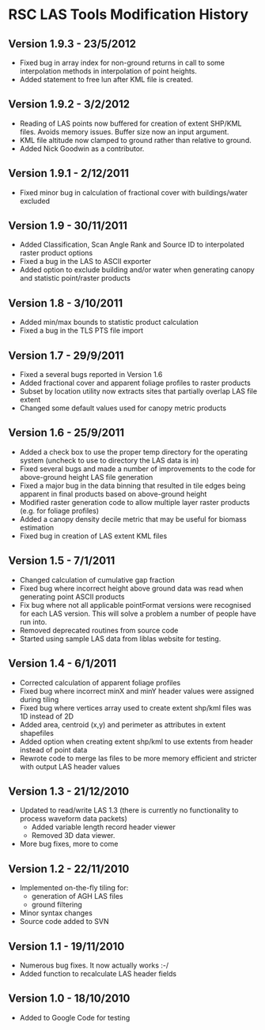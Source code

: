 # RSC LAS Tools Modification History #

## Version 1.9.3 - 23/5/2012 ##
  * Fixed bug in array index for non-ground returns in call to some interpolation methods in interpolation of point heights.
  * Added statement to free lun after KML file is created.

## Version 1.9.2 - 3/2/2012 ##
  * Reading of LAS points now buffered for creation of extent SHP/KML files. Avoids memory issues. Buffer size now an input argument.
  * KML file altitude now clamped to ground rather than relative to ground.
  * Added Nick Goodwin as a contributor.

## Version 1.9.1 - 2/12/2011 ##
  * Fixed minor bug in calculation of fractional cover with buildings/water excluded

## Version 1.9 - 30/11/2011 ##
  * Added Classification, Scan Angle Rank and Source ID to interpolated raster product options
  * Fixed a bug in the LAS to ASCII exporter
  * Added option to exclude building and/or water when generating canopy and statistic point/raster products

## Version 1.8 - 3/10/2011 ##
  * Added min/max bounds to statistic product calculation
  * Fixed a bug in the TLS PTS file import

## Version 1.7 - 29/9/2011 ##
  * Fixed a several bugs reported in Version 1.6
  * Added fractional cover and apparent foliage profiles to raster products
  * Subset by location utility now extracts sites that partially overlap LAS file extent
  * Changed some default values used for canopy metric products

## Version 1.6 - 25/9/2011 ##
  * Added a check box to use the proper temp directory for the operating system (uncheck to use to directory the LAS data is in)
  * Fixed several bugs and made a number of improvements to the code for above-ground height LAS file generation
  * Fixed a major bug in the data binning that resulted in tile edges being apparent in final products based on above-ground height
  * Modified raster generation code to allow multiple layer raster products (e.g. for foliage profiles)
  * Added a canopy density decile metric that may be useful for biomass estimation
  * Fixed bug in creation of LAS extent KML files

## Version 1.5 - 7/1/2011 ##
  * Changed calculation of cumulative gap fraction
  * Fixed bug where incorrect height above ground data was read when generating point ASCII products
  * Fix bug where not all applicable pointFormat versions were recognised for each LAS version. This will solve a problem a number of people have run into.
  * Removed deprecated routines from source code
  * Started using sample LAS data from liblas website for testing.

## Version 1.4 - 6/1/2011 ##
  * Corrected calculation of apparent foliage profiles
  * Fixed bug where incorrect minX and minY header values were assigned during tiling
  * Fixed bug where vertices array used to create extent shp/kml files was 1D instead of 2D
  * Added area, centroid (x,y) and perimeter as attributes in extent shapefiles
  * Added option when creating extent shp/kml to use extents from header instead of point data
  * Rewrote code to merge las files to be more memory efficient and stricter with output LAS header values

## Version 1.3 - 21/12/2010 ##
  * Updated to read/write LAS 1.3 (there is currently no functionality to process waveform data packets)
    * Added variable length record header viewer
    * Removed 3D data viewer.
  * More bug fixes, more to come

## Version 1.2 - 22/11/2010 ##
  * Implemented on-the-fly tiling for:
    * generation of AGH LAS files
    * ground filtering
  * Minor syntax changes
  * Source code added to SVN

## Version 1.1 - 19/11/2010 ##
  * Numerous bug fixes. It now actually works :-/
  * Added function to recalculate LAS header fields

## Version 1.0 - 18/10/2010 ##
  * Added to Google Code for testing